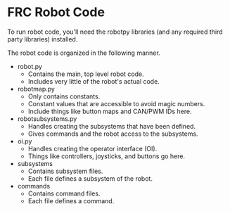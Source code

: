 # FRC Robot Code

To run robot code, you'll need the robotpy libraries (and any required third party libraries) installed.

The robot code is organized in the following manner.

- robot.py
  - Contains the main, top level robot code.
  - Includes very little of the robot's actual code.
- robotmap.py
  - Only contains constants.
  - Constant values that are accessible to avoid magic numbers.
  - Include things like button maps and CAN/PWM IDs here.
- robotsubsystems.py
  - Handles creating the subsystems that have been defined.
  - Gives commands and the robot access to the subsystems.
- oi.py
  - Handles creating the operator interface (OI).
  - Things like controllers, joysticks, and buttons go here.
- subsystems
  - Contains subsystem files.
  - Each file defines a subsystem of the robot.
- commands
  - Contains command files.
  - Each file defines a command.
